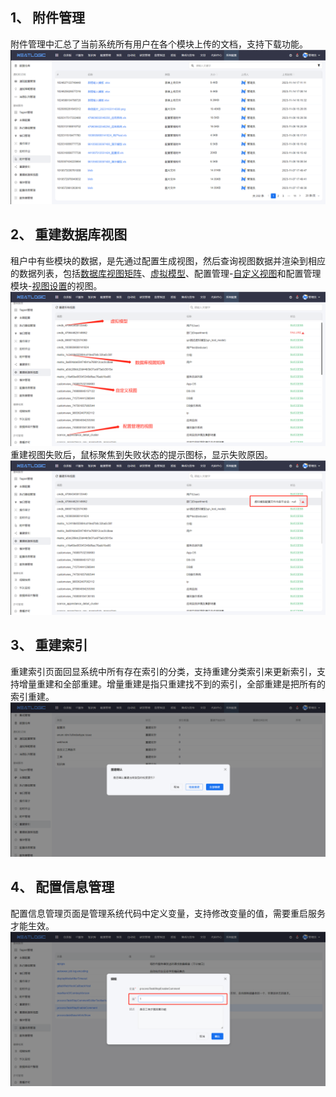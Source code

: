 ## 1、 附件管理
附件管理中汇总了当前系统所有用户在各个模块上传的文档，支持下载功能。
![](images/基础服务_附件管理.png)

## 2、 重建数据库视图
租户中有些模块的数据，是先通过配置生成视图，然后查询视图数据并渲染到相应的数据列表，包括[数据库视图矩阵](../../100.系统配置/3.数据和集成/矩阵管理.md)、[虚拟模型](../../3.配置管理/模型管理/模型管理.md)、配置管理-[自定义视图](../../3.配置管理/自定义视图/自定义视图.md)和配置管理模块-[视图设置](../../3.配置管理/资源中心/视图设置.md)的视图。
![](images/基础服务_数据库视图.png)
重建视图失败后，鼠标聚焦到失败状态的提示图标，显示失败原因。
![](images/基础服务_视图重建异常.png)

## 3、 重建索引
重建索引页面回显系统中所有存在索引的分类，支持重建分类索引来更新索引，支持增量重建和全部重建。增量重建是指只重建找不到的索引，全部重建是把所有的索引重建。
![](images/基础服务_重建索引.png)

## 4、 配置信息管理
配置信息管理页面是管理系统代码中定义变量，支持修改变量的值，需要重启服务才能生效。
![](images/基础服务_配置信息.png)